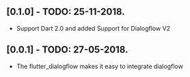 ## [0.1.0] - TODO: 25-11-2018.

* Support Dart 2.0 and added Support for Dialogflow V2


## [0.0.1] - TODO: 27-05-2018.

* The flutter_dialogflow makes it easy to integrate dialogflow
